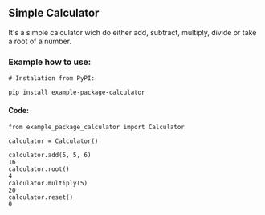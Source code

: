 ## Simple Calculator

It's a simple calculator wich do either add, subtract, multiply, divide or take a root of a number.

### Example how to use:

```
# Instalation from PyPI:

pip install example-package-calculator
```

#### Code:

```
from example_package_calculator import Calculator

calculator = Calculator()

calculator.add(5, 5, 6)
16
calculator.root()
4
calculator.multiply(5)
20
calculator.reset()
0
```

